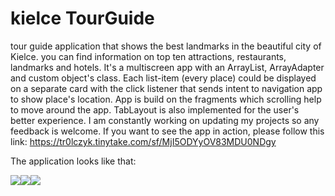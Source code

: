 kielce TourGuide
===================================

tour guide application that shows the best landmarks in the beautiful city of Kielce. you can find information on top ten attractions, restaurants, landmarks and hotels. It's a multiscreen app with an ArrayList, ArrayAdapter and custom object's class. Each list-item (every place) could be displayed on a separate card with the click listener that sends intent to navigation app to show place's location. App is build on the fragments which scrolling help to move around the app. TabLayout is also implemented for the user's better experience. I am constantly working on updating my projects so any feedback is welcome. 
If you want to see the app in action, please follow this link: https://tr0lczyk.tinytake.com/sf/MjI5ODYyOV83MDU0NDgy

The application looks like that:

![](imagesadded/miiwok1.PNG)![](imagesadded/miiwok2.PNG)![](imagesadded/miiwok3.PNG)
